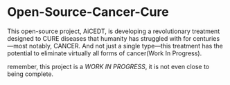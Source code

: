 # Open-Source-Cancer-Cure
This open-source project, AiCEDT, is developing a revolutionary treatment designed to CURE diseases that humanity has struggled with for centuries—most notably, CANCER. And not just a single type—this treatment has the potential to eliminate virtually all forms of cancer(Work In Progress).

remember, this project is a *WORK IN PROGRESS*, it is not even close to being complete.
